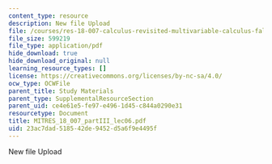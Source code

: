 ```yaml
---
content_type: resource
description: New file Upload
file: /courses/res-18-007-calculus-revisited-multivariable-calculus-fall-2011/23ac7dad518542de9452d5a6f9e4495f_MITRES_18_007_partIII_lec06.pdf
file_size: 599219
file_type: application/pdf
hide_download: true
hide_download_original: null
learning_resource_types: []
license: https://creativecommons.org/licenses/by-nc-sa/4.0/
ocw_type: OCWFile
parent_title: Study Materials
parent_type: SupplementalResourceSection
parent_uid: ce4e61e5-fe97-e496-1d45-c844a0290e31
resourcetype: Document
title: MITRES_18_007_partIII_lec06.pdf
uid: 23ac7dad-5185-42de-9452-d5a6f9e4495f
---
```

New file Upload